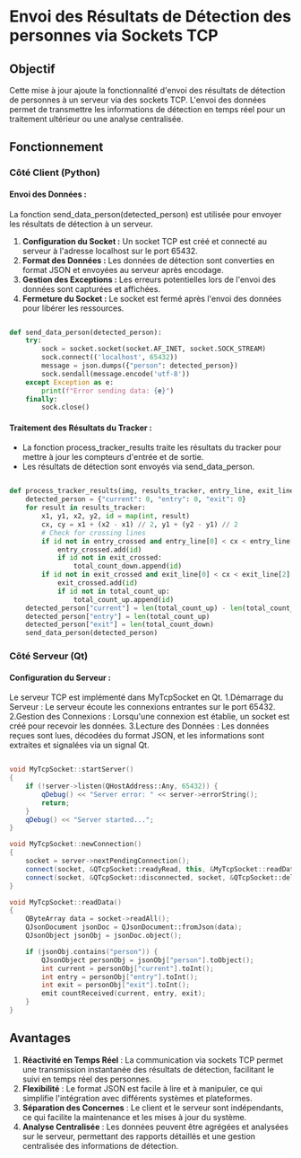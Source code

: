 # Envoi des Résultats de Détection des personnes via Sockets TCP


## Objectif

Cette mise à jour ajoute la fonctionnalité d'envoi des résultats de détection de personnes à un serveur via des sockets TCP. L'envoi des données permet de transmettre les informations de détection en temps réel pour un traitement ultérieur ou une analyse centralisée.


## Fonctionnement

### Côté Client (Python)

#### Envoi des Données :
La fonction send_data_person(detected_person) est utilisée pour envoyer les résultats de détection à un serveur.

1. **Configuration du Socket :** Un socket TCP est créé et connecté au serveur à l'adresse localhost sur le port 65432.
2. **Format des Données :** Les données de détection sont converties en format JSON et envoyées au serveur après encodage.
3. **Gestion des Exceptions :** Les erreurs potentielles lors de l'envoi des données sont capturées et affichées.
4. **Fermeture du Socket :** Le socket est fermé après l'envoi des données pour libérer les ressources.

```python

def send_data_person(detected_person):
    try:
        sock = socket.socket(socket.AF_INET, socket.SOCK_STREAM)
        sock.connect(('localhost', 65432))
        message = json.dumps({"person": detected_person})
        sock.sendall(message.encode('utf-8'))
    except Exception as e:
        print(f"Error sending data: {e}")
    finally:
        sock.close()
```

#### Traitement des Résultats du Tracker :

- La fonction process_tracker_results traite les résultats du tracker pour mettre à jour les compteurs d'entrée et de sortie.
- Les résultats de détection sont envoyés via send_data_person.
```python

def process_tracker_results(img, results_tracker, entry_line, exit_line, entry_crossed, exit_crossed, total_count_up, total_count_down):
    detected_person = {"current": 0, "entry": 0, "exit": 0}
    for result in results_tracker:
        x1, y1, x2, y2, id = map(int, result)
        cx, cy = x1 + (x2 - x1) // 2, y1 + (y2 - y1) // 2
        # Check for crossing lines
        if id not in entry_crossed and entry_line[0] < cx < entry_line[2] and entry_line[1] - 5 < cy < entry_line[1] + 5:
            entry_crossed.add(id)
            if id not in exit_crossed:
                total_count_down.append(id)
        if id not in exit_crossed and exit_line[0] < cx < exit_line[2] and exit_line[1] - 5 < cy < exit_line[1] + 5:
            exit_crossed.add(id)
            if id not in total_count_up:
                total_count_up.append(id)
    detected_person["current"] = len(total_count_up) - len(total_count_down)
    detected_person["entry"] = len(total_count_up)
    detected_person["exit"] = len(total_count_down)
    send_data_person(detected_person)

```
### Côté Serveur (Qt)
#### Configuration du Serveur :
Le serveur TCP est implémenté dans MyTcpSocket en Qt.
1.Démarrage du Serveur : Le serveur écoute les connexions entrantes sur le port 65432.
2.Gestion des Connexions : Lorsqu'une connexion est établie, un socket est créé pour recevoir les données.
3.Lecture des Données : Les données reçues sont lues, décodées du format JSON, et les informations sont extraites et signalées via un signal Qt.

```cpp

void MyTcpSocket::startServer()
{
    if (!server->listen(QHostAddress::Any, 65432)) {
        qDebug() << "Server error: " << server->errorString();
        return;
    }
    qDebug() << "Server started...";
}

void MyTcpSocket::newConnection()
{
    socket = server->nextPendingConnection();
    connect(socket, &QTcpSocket::readyRead, this, &MyTcpSocket::readData);
    connect(socket, &QTcpSocket::disconnected, socket, &QTcpSocket::deleteLater);
}

void MyTcpSocket::readData()
{
    QByteArray data = socket->readAll();
    QJsonDocument jsonDoc = QJsonDocument::fromJson(data);
    QJsonObject jsonObj = jsonDoc.object();

    if (jsonObj.contains("person")) {
        QJsonObject personObj = jsonObj["person"].toObject();
        int current = personObj["current"].toInt();
        int entry = personObj["entry"].toInt();
        int exit = personObj["exit"].toInt();
        emit countReceived(current, entry, exit);
    }
}

```

## Avantages
1. **Réactivité en Temps Réel** : La communication via sockets TCP permet une transmission instantanée des résultats de détection, facilitant le suivi en temps réel des personnes.
2. **Flexibilité** : Le format JSON est facile à lire et à manipuler, ce qui simplifie l'intégration avec différents systèmes et plateformes.
3. **Séparation des Concernes** : Le client et le serveur sont indépendants, ce qui facilite la maintenance et les mises à jour du système.
4. **Analyse Centralisée** : Les données peuvent être agrégées et analysées sur le serveur, permettant des rapports détaillés et une gestion centralisée des informations de détection.





